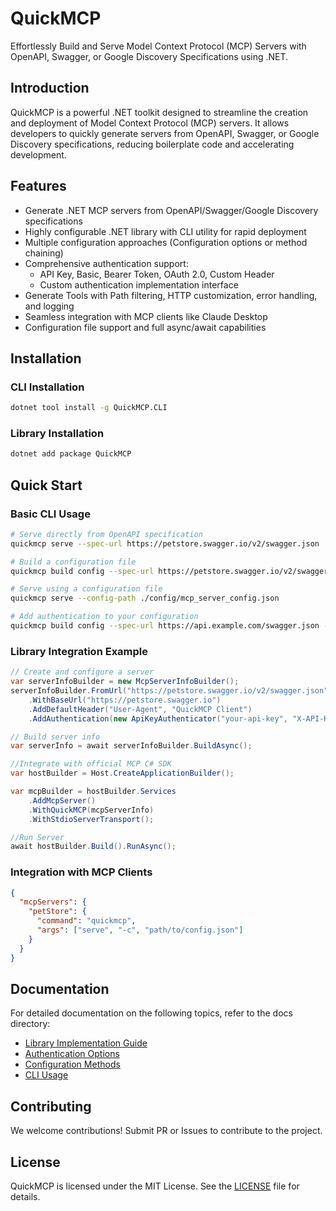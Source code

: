 # QuickMCP

Effortlessly Build and Serve Model Context Protocol (MCP) Servers with OpenAPI, Swagger, or Google Discovery Specifications using .NET.

## Introduction

QuickMCP is a powerful .NET toolkit designed to streamline the creation and deployment of Model Context Protocol (MCP) servers. It allows developers to quickly generate servers from OpenAPI, Swagger, or Google Discovery specifications, reducing boilerplate code and accelerating development.

## Features

- Generate .NET MCP servers from OpenAPI/Swagger/Google Discovery specifications
- Highly configurable .NET library with CLI utility for rapid deployment
- Multiple configuration approaches (Configuration options or method chaining)
- Comprehensive authentication support:
  - API Key, Basic, Bearer Token, OAuth 2.0, Custom Header
  - Custom authentication implementation interface
- Generate Tools with Path filtering, HTTP customization, error handling, and logging
- Seamless integration with MCP clients like Claude Desktop
- Configuration file support and full async/await capabilities

## Installation

### CLI Installation
```bash
dotnet tool install -g QuickMCP.CLI
```

### Library Installation
```bash
dotnet add package QuickMCP
```

## Quick Start

### Basic CLI Usage
```bash
# Serve directly from OpenAPI specification
quickmcp serve --spec-url https://petstore.swagger.io/v2/swagger.json

# Build a configuration file
quickmcp build config --spec-url https://petstore.swagger.io/v2/swagger.json --output-path ./config

# Serve using a configuration file
quickmcp serve --config-path ./config/mcp_server_config.json

# Add authentication to your configuration
quickmcp build config --spec-url https://api.example.com/swagger.json --auth bearer
```

### Library Integration Example
```csharp
// Create and configure a server
var serverInfoBuilder = new McpServerInfoBuilder();
serverInfoBuilder.FromUrl("https://petstore.swagger.io/v2/swagger.json")
    .WithBaseUrl("https://petstore.swagger.io")
    .AddDefaultHeader("User-Agent", "QuickMCP Client")
    .AddAuthentication(new ApiKeyAuthenticator("your-api-key", "X-API-Key", "header"));

// Build server info
var serverInfo = await serverInfoBuilder.BuildAsync();

//Integrate with official MCP C# SDK
var hostBuilder = Host.CreateApplicationBuilder();

var mcpBuilder = hostBuilder.Services
    .AddMcpServer()
    .WithQuickMCP(mcpServerInfo)
    .WithStdioServerTransport();

//Run Server
await hostBuilder.Build().RunAsync();  
```

### Integration with MCP Clients
```json
{
  "mcpServers": {
    "petStore": {
      "command": "quickmcp",
      "args": ["serve", "-c", "path/to/config.json"]
    }
  }
}
```

## Documentation

For detailed documentation on the following topics, refer to the docs directory:

- [Library Implementation Guide](https://github.com/gunpal5/QuickMCP/wiki/Library-Implementation-Guide)
- [Authentication Options](https://github.com/gunpal5/QuickMCP/wiki/Authentication-Options)
- [Configuration Methods](https://github.com/gunpal5/QuickMCP/wiki/Configuration-Methods)
- [CLI Usage](https://github.com/gunpal5/QuickMCP/wiki/CLI-Usage)

## Contributing

We welcome contributions! Submit PR or Issues to contribute to the project.

## License

QuickMCP is licensed under the MIT License. See the [LICENSE](LICENSE) file for details.
